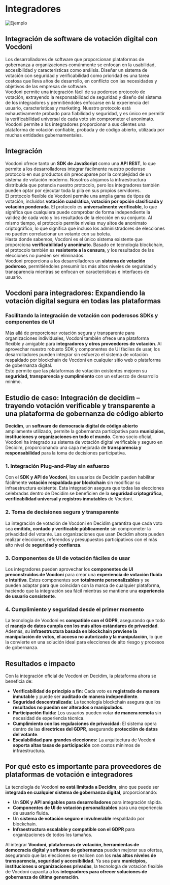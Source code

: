# **Integradores**

![Ejemplo](/assets/software-integration.avif)

## **Integración de software de votación digital con Vocdoni**

Los desarrolladores de software que proporcionan plataformas de gobernanza a organizaciones comúnmente se enfocan en la usabilidad, accesibilidad y características como análisis. Diseñar un sistema de votación con seguridad y verificabilidad como prioridad es una tarea costosa que lleva años de desarrollo, en conflicto con las necesidades y objetivos de las empresas de software.  
Vocdoni permite una integración fácil de su poderoso protocolo de votación, extrayendo la responsabilidad de seguridad y diseño del sistema de los integradores y permitiéndoles enfocarse en la experiencia del usuario, características y marketing. Nuestro protocolo está exhaustivamente probado para fiabilidad y seguridad, y es único en permitir la verificabilidad universal de cada voto sin comprometer el anonimato. Vocdoni permite a los integradores proporcionar a sus clientes una plataforma de votación confiable, probada y de código abierto, utilizada por muchas entidades gubernamentales.

## **Integración**

Vocdoni ofrece tanto un **SDK de JavaScript** como una **API REST**, lo que permite a los desarrolladores integrar fácilmente nuestro poderoso protocolo en sus productos sin preocuparse por la complejidad de un sistema de votación moderno. Nosotros alojamos la infraestructura distribuida que potencia nuestro protocolo, pero los integradores también pueden optar por ejecutar toda la pila en sus propios servidores.  
El protocolo flexible de Vocdoni permite una amplia gama de tipos de votación, incluidos **votación cuadrática, votación por opción clasificada y votación ponderada**. El protocolo es **universalmente verificable**, lo que significa que cualquiera puede comprobar de forma independiente la validez de cada voto y los resultados de la elección en su conjunto. Al mismo tiempo, el protocolo permite niveles muy altos de anonimato criptográfico, lo que significa que incluso los administradores de elecciones no pueden correlacionar un votante con su boleta.  
Hasta donde sabemos, Vocdoni es el único sistema existente que proporciona **verificabilidad y anonimato**. Basado en tecnología blockchain, el protocolo también es **resistente a la censura**, y los resultados de las elecciones no pueden ser eliminados.  
Vocdoni proporciona a los desarrolladores un **sistema de votación poderoso**, permitiéndoles presumir los más altos niveles de seguridad y transparencia mientras se enfocan en características e interfaces de usuario.

## **Vocdoni para integradores: Expandiendo la votación digital segura en todas las plataformas**

### **Facilitando la integración de votación con poderosos SDKs y componentes de UI**

Más allá de proporcionar votación segura y transparente para organizaciones individuales, Vocdoni también ofrece una plataforma flexible y amigable para **integradores y otros proveedores de votación**. Al aprovechar nuestro robusto SDK y componentes de UI fáciles de usar, los desarrolladores pueden integrar sin esfuerzo el sistema de votación respaldado por blockchain de Vocdoni en cualquier sitio web o plataforma de gobernanza digital.  
Esto permite que las plataformas de votación existentes mejoren su **seguridad, transparencia y cumplimiento** con un esfuerzo de desarrollo mínimo.

## **Estudio de caso: Integración de decidim – trayendo votación verificable y transparente a una plataforma de gobernanza de código abierto**

**Decidim**, un **software de democracia digital de código abierto** ampliamente utilizado, permite la gobernanza participativa para **municipios, instituciones y organizaciones en todo el mundo**. Como socio oficial, Vocdoni ha integrado su sistema de votación digital verificable y seguro en Decidim, proporcionando una capa mejorada de **transparencia y responsabilidad** para la toma de decisiones participativa.

### **1. Integración Plug-and-Play sin esfuerzo**

Con el **SDK y API de Vocdoni**, los usuarios de Decidim pueden habilitar fácilmente **votación respaldada por blockchain** sin modificar su infraestructura existente. Esta integración asegura que todas las elecciones celebradas dentro de Decidim se beneficien de la **seguridad criptográfica, verificabilidad universal y registros inmutables** de Vocdoni.

### **2. Toma de decisiones segura y transparente**

La integración de votación de Vocdoni en Decidim garantiza que cada voto sea **emitido, contado y verificable públicamente** sin comprometer la privacidad del votante. Las organizaciones que usan Decidim ahora pueden realizar elecciones, referendos y presupuestos participativos con el más alto nivel de **seguridad y confianza**.

### **3. Componentes de UI de votación fáciles de usar**

Los integradores pueden aprovechar los **componentes de UI preconstruidos de Vocdoni** para crear una **experiencia de votación fluida e intuitiva**. Estos componentes son **totalmente personalizables** y se pueden adaptar para que coincidan con la marca de cualquier plataforma, haciendo que la integración sea fácil mientras se mantiene una **experiencia de usuario consistente**.

### **4. Cumplimiento y seguridad desde el primer momento**

La tecnología de Vocdoni es **compatible con el GDPR**, asegurando que todo el **manejo de datos cumpla con los más altos estándares de privacidad**. Además, su **infraestructura basada en blockchain previene la manipulación de votos, el acceso no autorizado y la manipulación**, lo que la convierte en una solución ideal para elecciones de alto riesgo y procesos de gobernanza.

## **Resultados e impacto**

Con la integración oficial de Vocdoni en Decidim, la plataforma ahora se beneficia de:

- **Verificabilidad de principio a fin:** Cada voto es **registrado de manera inmutable** y puede ser **auditado de manera independiente**.
- **Seguridad descentralizada:** La tecnología blockchain asegura que los **resultados no puedan ser alterados o manipulados**.
- **Participación fluida:** Los usuarios pueden votar **de manera remota** sin necesidad de experiencia técnica.
- **Cumplimiento con las regulaciones de privacidad:** El sistema opera dentro de las **directrices del GDPR**, asegurando **protección de datos del votante**.
- **Escalabilidad para grandes elecciones:** La arquitectura de Vocdoni **soporta altas tasas de participación** con costos mínimos de infraestructura.

## **Por qué esto es importante para proveedores de plataformas de votación e integradores**

La tecnología de Vocdoni **no está limitada a Decidim**, sino que puede ser **integrada en cualquier sistema de gobernanza digital**, proporcionando:

- Un **SDK y API amigables para desarrolladores** para integración rápida.
- **Componentes de UI de votación personalizables** para una experiencia de usuario fluida.
- Un **sistema de votación seguro e invulnerable** respaldado por blockchain.
- **Infraestructura escalable y compatible con el GDPR** para organizaciones de todos los tamaños.

Al integrar **Vocdoni**, **plataformas de votación, herramientas de democracia digital y software de gobernanza** pueden mejorar sus ofertas, asegurando que las elecciones se realicen con los **más altos niveles de transparencia, seguridad y accesibilidad**. Ya sea para **municipios, instituciones u organizaciones privadas**, la tecnología de votación flexible de Vocdoni capacita a los **integradores para ofrecer soluciones de gobernanza de última generación**.
